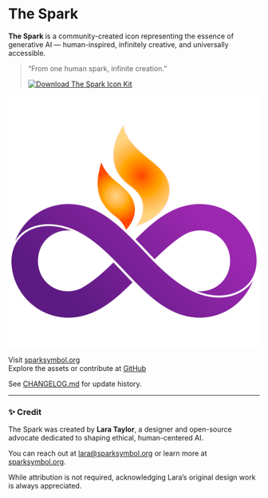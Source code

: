 # The Spark

**The Spark** is a community-created icon representing the essence of generative AI — 
human-inspired, infinitely creative, and universally accessible.

> “From one human spark, infinite creation.”
>
> [![Download The Spark Icon Kit](https://img.shields.io/badge/download-icon--kit-orange?style=for-the-badge)](https://github.com/lara9taylor/spark-symbol/raw/main/assets/the-spark-icon-kit.zip)

![The Spark Icon](assets/spark-icon-color.png)

Visit [sparksymbol.org](https://sparksymbol.org)  
Explore the assets or contribute at [GitHub](https://github.com/lara9taylor/spark-symbol)

See [CHANGELOG.md](CHANGELOG.md) for update history.

---

### ✨ Credit

The Spark was created by **Lara Taylor**, a designer and open-source advocate dedicated to shaping ethical, human-centered AI.

You can reach out at [lara@sparksymbol.org](mailto:lara@sparksymbol.org) or learn more at [sparksymbol.org](https://sparksymbol.org).

While attribution is not required, acknowledging Lara’s original design work is always appreciated.


